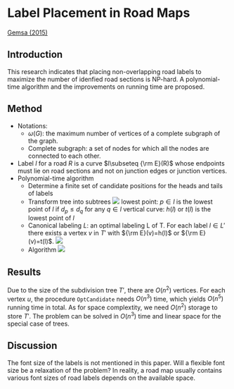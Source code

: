 # Label Placement in Road Maps

[Gemsa (2015)](https://link.springer.com/chapter/10.1007/978-3-319-18173-8_16)


## Introduction

This research indicates that placing non-overlapping road labels to maximize the number of idenfied road sections is NP-hard. A polynomial-time algorithm and the improvements on running time are proposed.

## Method
* Notations:
    * $\omega(G)$: the maximum number of vertices of a complete subgraph of the graph.
    * Complete subgraph: a set of nodes for which all the nodes are connected to each other.
* Label $l$ for a road $R$ is a curve $l\subseteq {\rm E}(R)$ whose endpoints must lie on road sections and not on junction edges or junction vertices.
* Polynomial-time algorithm
    * Determine a finite set of candidate positions for the heads and tails of labels
    * Transform tree into subtrees 
    ![](https://i.imgur.com/DaX1Qno.png)
    lowest point: $p\in l$ is the lowest point of $l$ if $d_p \leq d_q$ for any $q\in l$
    vertical curve: $h(l)$ or $t(l)$ is the lowest point of $l$
    * Canonical labeling $L$: an optimal labeling L of T. For each label $l\in L'$ there exists a vertex $v$ in $T'$ with ${\rm E}(v)=h(l)$ or ${\rm E}(v)=t(l)$. 
    ![](https://i.imgur.com/glUkBRw.png)
    * Algorithm 
    ![](https://i.imgur.com/CJp10O5.png)



## Results

Due to the size of the subdivision tree $T'$, there are $O(n^2)$ vertices. For each vertex $u$, the procedure `OptCandidate` needs $O(n^3)$ time, which yields $O(n^5)$ running time in total. As for space complextity, we need $O(n^2)$ storage to store $T'$. The problem can be solved in $O(n^3)$ time and linear space for the special case of trees.

## Discussion
The font size of the labels is not mentioned in this paper.
Will a flexible font size be a relaxation of the problem? In reality, a road map usually contains various font sizes of road labels depends on the available space.
